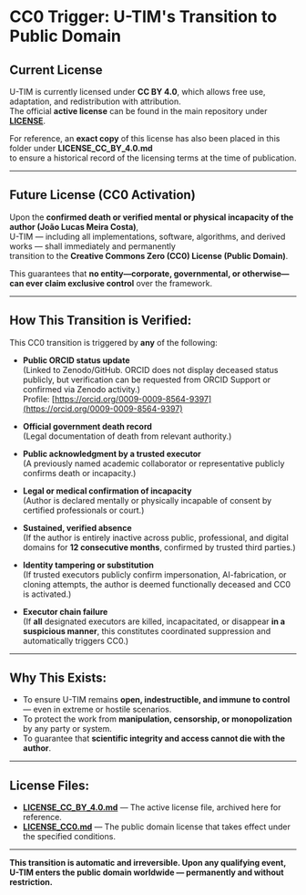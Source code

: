 # CC0 Trigger: U-TIM's Transition to Public Domain  

## Current License  
U-TIM is currently licensed under **CC BY 4.0**, which allows free use, adaptation, and redistribution with attribution.  
The official **active license** can be found in the main repository under **[LICENSE](https://github.com/SephirotAGI/U-TIM/blob/main/LICENSE)**.  

For reference, an **exact copy** of this license has also been placed in this folder under **LICENSE_CC_BY_4.0.md**  
to ensure a historical record of the licensing terms at the time of publication.  

---

## Future License (CC0 Activation)  
Upon the **confirmed death or verified mental or physical incapacity of the author (João Lucas Meira Costa)**,  
U-TIM — including all implementations, software, algorithms, and derived works — shall immediately and permanently  
transition to the **Creative Commons Zero (CC0) License (Public Domain)**.

This guarantees that **no entity—corporate, governmental, or otherwise—can ever claim exclusive control** over the framework.  

---

## How This Transition is Verified:

This CC0 transition is triggered by **any** of the following:

- **Public ORCID status update**  
  (Linked to Zenodo/GitHub. ORCID does not display deceased status publicly, but verification can be requested from ORCID Support or confirmed via Zenodo activity.)  
  Profile: [https://orcid.org/0009-0009-8564-9397](https://orcid.org/0009-0009-8564-9397)

- **Official government death record**  
  (Legal documentation of death from relevant authority.)

- **Public acknowledgment by a trusted executor**  
  (A previously named academic collaborator or representative publicly confirms death or incapacity.)

- **Legal or medical confirmation of incapacity**  
  (Author is declared mentally or physically incapable of consent by certified professionals or court.)

- **Sustained, verified absence**  
  (If the author is entirely inactive across public, professional, and digital domains for **12 consecutive months**, confirmed by trusted third parties.)

- **Identity tampering or substitution**  
  (If trusted executors publicly confirm impersonation, AI-fabrication, or cloning attempts, the author is deemed functionally deceased and CC0 is activated.)

- **Executor chain failure**  
  (If **all** designated executors are killed, incapacitated, or disappear **in a suspicious manner**, this constitutes coordinated suppression and automatically triggers CC0.)

---

## Why This Exists:

- To ensure U-TIM remains **open, indestructible, and immune to control** — even in extreme or hostile scenarios.  
- To protect the work from **manipulation, censorship, or monopolization** by any party or system.  
- To guarantee that **scientific integrity and access cannot die with the author**.

---

## License Files:

- **[LICENSE_CC_BY_4.0.md](LICENSE_CC_BY_4.0.md)** — The active license file, archived here for reference.  
- **[LICENSE_CC0.md](LICENSE_CC0.md)** — The public domain license that takes effect under the specified conditions.  

---

**This transition is automatic and irreversible. Upon any qualifying event, U-TIM enters the public domain worldwide — permanently and without restriction.**
